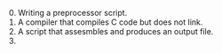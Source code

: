 0. Writing a preprocessor script.
1. A compiler that compiles C code but does not link.
2. A script that assesmbles and produces an output file.
3. 
